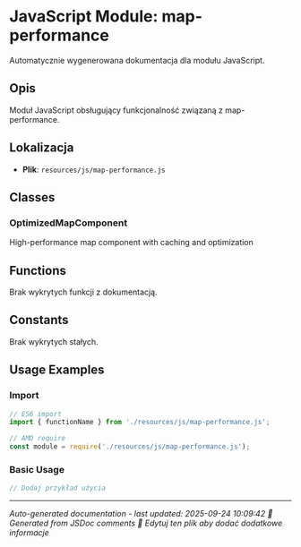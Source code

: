 # JavaScript Module: map-performance

Automatycznie wygenerowana dokumentacja dla modułu JavaScript.

## Opis
Moduł JavaScript obsługujący funkcjonalność związaną z map-performance.

## Lokalizacja
- **Plik**: `resources/js/map-performance.js`




## Classes
### OptimizedMapComponent
High-performance map component with caching and optimization

## Functions
Brak wykrytych funkcji z dokumentacją.

## Constants
Brak wykrytych stałych.

## Usage Examples

### Import
```javascript
// ES6 import
import { functionName } from './resources/js/map-performance.js';

// AMD require
const module = require('./resources/js/map-performance.js');
```

### Basic Usage
```javascript
// Dodaj przykład użycia
```

---
*Auto-generated documentation - last updated: 2025-09-24 10:09:42*
*🤖 Generated from JSDoc comments*
*📝 Edytuj ten plik aby dodać dodatkowe informacje*
